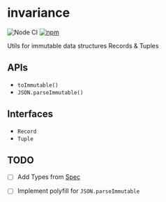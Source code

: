 # invariance

![Node CI](https://github.com/unadlib/invariance/workflows/Node%20CI/badge.svg)
[![npm](https://img.shields.io/npm/v/invariance.svg)](https://www.npmjs.com/package/invariance)

Utils for immutable data structures Records & Tuples

## APIs

- `toImmutable()`
- `JSON.parseImmutable()`

## Interfaces

- `Record`
- `Tuple`

## TODO

- [ ] Add Types from [Spec](https://tc39.es/proposal-record-tuple)
- [ ] Implement polyfill for `JSON.parseImmutable`

